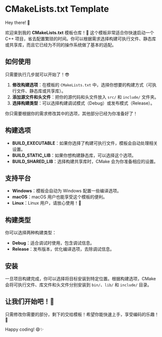 # CMakeLists.txt Template

Hey there! 👋

欢迎来到我的 **CMakeLists.txt** 模板仓库！🎉 这个模板非常适合你快速启动一个 C++ 项目，省去配置繁琐的时间。你可以根据需求选择构建可执行文件、静态库或共享库，而且它已经为不同的操作系统做了基本的适配。

## 如何使用

只需要执行几步就可以开始了！😎

1. **修改构建选项**：在模板的 `CMakeLists.txt` 中，选择你想要的构建方式（可执行文件、静态库或共享库）。
2. **添加源文件和头文件**：把你的源代码和头文件放入 `src/` 和 `include/` 文件夹。
3. **选择构建类型**：可以选择构建调试模式（Debug）或发布模式（Release）。

你只需要根据你的需求修改其中的选项，其他部分已经为你准备好了！

## 构建选项

- **BUILD_EXECUTABLE**：如果你选择了构建可执行文件，模板会自动处理相关设置。
- **BUILD_STATIC_LIB**：如果你想构建静态库，可以选择这个选项。
- **BUILD_SHARED_LIB**：选择构建共享库时，CMake 会为你准备相应的设置。

## 支持平台

- **Windows**：模板会自动为 Windows 配置一些编译选项。
- **macOS**：macOS 用户也能享受这个模板的便利。
- **Linux**：Linux 用户，请放心使用！🐧

## 构建类型

你可以选择两种构建类型：

- **Debug**：适合调试时使用，包含调试信息。
- **Release**：发布版本，优化编译选项，去除调试信息。

## 安装

一旦项目构建完成，你可以选择将目标安装到特定位置。根据构建选项，CMake 会将可执行文件、库文件和头文件分别安装到 `bin/`、`lib/` 和 `include/` 目录。

## 让我们开始吧！🎉

只需修改你需要的部分，剩下的交给模板！希望你能快速上手，享受编码的乐趣！🚀

Happy coding! 😄✨